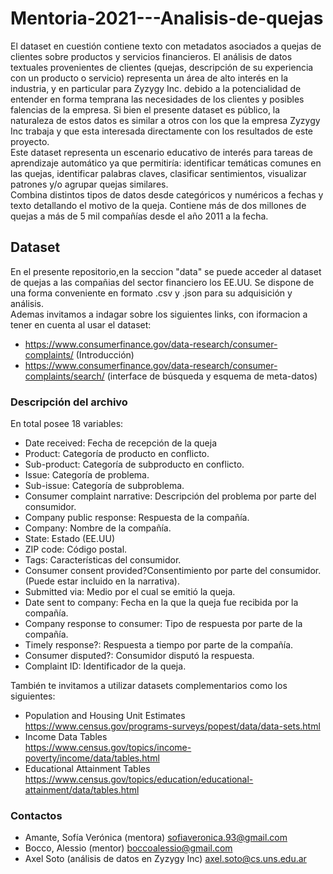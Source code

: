 # **Mentoria-2021---Analisis-de-quejas**

El dataset en cuestión contiene texto con metadatos asociados a quejas de clientes sobre productos y servicios financieros. El análisis de datos textuales provenientes de clientes (quejas, descripción de su experiencia con un producto o servicio) representa un área de alto interés en la industria, y en particular para Zyzygy Inc. debido a la potencialidad de entender en forma temprana las necesidades de los clientes y posibles falencias de la empresa. Si bien el presente dataset es público, la naturaleza de estos datos es similar a otros con los que la empresa Zyzygy Inc trabaja y que esta interesada directamente con los resultados de este proyecto. <br />
Este dataset representa un escenario educativo de interés para tareas de aprendizaje automático ya que permitiría: identificar temáticas comunes en las quejas, identificar palabras claves, clasificar sentimientos, visualizar patrones y/o agrupar quejas similares. <br />
Combina distintos tipos de datos desde categóricos y numéricos a fechas y texto detallando el motivo de la queja. Contiene más de dos millones de quejas a más de 5 mil compañías desde el año 2011 a la fecha. 
<br />
## **Dataset**
En el presente repositorio,en la seccion "data" se puede acceder al dataset de quejas a las compañias del sector financiero los EE.UU. Se dispone de una forma conveniente en formato .csv y .json para su adquisición y análisis. <br />
Ademas invitamos a indagar sobre los siguientes links, con iformacion a tener en cuenta al usar el dataset: <br />
* https://www.consumerfinance.gov/data-research/consumer-complaints/ (Introducción)
* https://www.consumerfinance.gov/data-research/consumer-complaints/search/ (interface
de búsqueda y esquema de meta-datos)

### **Descripción del archivo**
En total posee 18 variables: <br />
* Date received: Fecha de recepción de la queja <br />
* Product: Categoría de producto en conflicto.  <br />
* Sub-product: Categoría de subproducto en conflicto.  <br />
* Issue: Categoría de problema. <br />
* Sub-issue:  Categoría de subproblema. <br />
* Consumer complaint narrative: Descripción del problema por parte del consumidor. <br />
* Company public response: Respuesta de la compañía. <br />
* Company: Nombre de la compañía. <br />
* State: Estado (EE.UU) <br />
* ZIP code: Código postal. <br />
* Tags: Características del consumidor. <br />
* Consumer consent provided?Consentimiento por parte del consumidor. (Puede estar incluido en la narrativa). <br />
* Submitted via: Medio por el cual se emitió la queja. <br />
* Date sent to company: Fecha en la que la queja fue recibida por la compañía. <br />
* Company response to consumer: Tipo de respuesta por parte de la compañía. <br />
* Timely response?: Respuesta a tiempo por parte de la compañía. <br />
* Consumer disputed?: Consumidor disputó la respuesta. <br />
* Complaint ID: Identificador de la queja. <br />

También te invitamos a utilizar datasets complementarios como los siguientes: <br />
* Population and Housing Unit Estimates <br /> <https://www.census.gov/programs-surveys/popest/data/data-sets.html>
* Income Data Tables <br /> <https://www.census.gov/topics/income-poverty/income/data/tables.html>
* Educational Attainment Tables <br /> <https://www.census.gov/topics/education/educational-attainment/data/tables.html>
### **Contactos**
* Amante, Sofía Verónica (mentora) <sofiaveronica.93@gmail.com> <br />
* Bocco, Alessio (mentor) <boccoalessio@gmail.com> <br />
* Axel Soto (análisis de datos en Zyzygy Inc) <axel.soto@cs.uns.edu.ar> <br />
